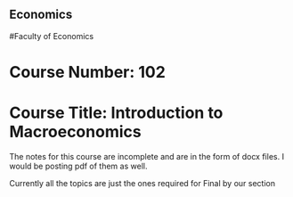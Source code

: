 ## Economics

#Faculty of Economics

# Course Number: 102
# Course Title: Introduction to Macroeconomics

The notes for this course are incomplete and are in the form of docx files. I would be posting pdf of them as well.

Currently all the topics are just the ones required for Final by our section
